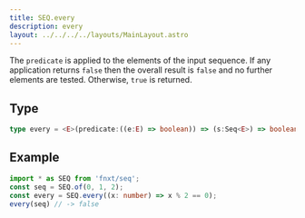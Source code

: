 ```yaml
---
title: SEQ.every
description: every
layout: ../../../../layouts/MainLayout.astro
---
```

The `predicate` is applied to the elements of the input sequence. 
If any application returns `false` then the overall result is `false` 
and no further elements are tested. 
Otherwise, `true` is returned.

## Type
```ts
type every = <E>(predicate:((e:E) => boolean)) => (s:Seq<E>) => boolean
```

## Example
```ts
import * as SEQ from 'fnxt/seq';
const seq = SEQ.of(0, 1, 2);
const every = SEQ.every((x: number) => x % 2 == 0);
every(seq) // -> false
```
